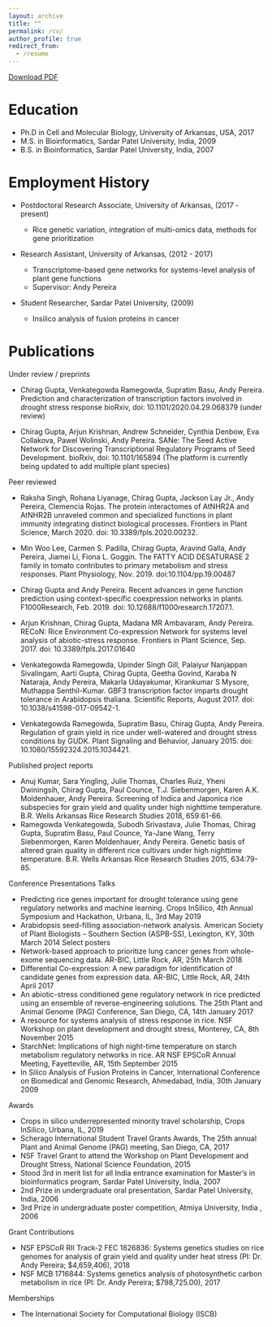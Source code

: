 ```yaml
---
layout: archive
title: ""
permalink: /cv/
author_profile: true
redirect_from:
  - /resume
---
```



[Download PDF](https://cngupta.github.io/cgupta_cv.pdf) 

Education
======
* Ph.D in Cell and Molecular Biology, University of Arkansas, USA, 2017 
* M.S. in Bioinformatics, Sardar Patel University, India, 2009
* B.S. in Bioinformatics, Sardar Patel University, India, 2007


Employment History 
======
* Postdoctoral Research Associate, University of Arkansas, (2017 - present)
  * Rice genetic variation, integration of multi-omics data, methods for gene prioritization

* Research Assistant, University of Arkansas, (2012 - 2017)
  * Transcriptome-based gene networks for systems-level analysis of plant gene functions
  * Supervisor: Andy Pereira
  
* Student Researcher, Sardar Patel University, (2009) 
  * Insilico analysis of fusion proteins in cancer


Publications
======
Under review / preprints
* Chirag Gupta, Venkategowda Ramegowda, Supratim Basu, Andy Pereira. Prediction and characterization of transcription factors involved in drought stress response bioRxiv, doi: 10.1101/2020.04.29.068379 (under review)

* Chirag Gupta, Arjun Krishnan, Andrew Schneider, Cynthia Denbow, Eva Collakova, Pawel Wolinski, Andy Pereira. SANe: The Seed Active Network for Discovering Transcriptional Regulatory Programs of Seed Development. bioRxiv, doi: 10.1101/165894 (The platform is currently being updated to add multiple plant species)

Peer reviewed
* Raksha Singh, Rohana Liyanage, Chirag Gupta, Jackson Lay Jr., Andy Pereira, Clemencia Rojas. The protein interactomes of AtNHR2A and AtNHR2B unraveled common and specialized functions in plant immunity integrating distinct biological processes. Frontiers in Plant Science, March 2020. doi: 10.3389/fpls.2020.00232.

* Min Woo Lee, Carmen S. Padilla, Chirag Gupta, Aravind Galla, Andy Pereira, Jiamei Li, Fiona L. Goggin. The FATTY ACID DESATURASE 2 family in tomato contributes to primary metabolism and stress responses. Plant Physiology, Nov. 2019. doi:10.1104/pp.19.00487

* Chirag Gupta and Andy Pereira. Recent advances in gene function prediction using context-specific coexpression networks in plants. F1000Research, Feb. 2019. doi: 10.12688/f1000research.17207.1.

* Arjun Krishnan, Chirag Gupta, Madana MR Ambavaram, Andy Pereira. RECoN: Rice Environment Co-expression Network for systems level analysis of abiotic-stress response. Frontiers in Plant Science, Sep. 2017. doi: 10.3389/fpls.2017.01640

* Venkategowda Ramegowda, Upinder Singh Gill, Palaiyur Nanjappan Sivalingam, Aarti Gupta, Chirag Gupta, Geetha Govind, Karaba N Nataraja, Andy Pereira, Makarla Udayakumar, Kirankumar S Mysore, Muthappa Senthil-Kumar. GBF3 transcription factor imparts drought tolerance in Arabidopsis thaliana. Scientific Reports, August 2017. doi: 10.1038/s41598-017-09542-1.

* Venkategowda Ramegowda, Supratim Basu, Chirag Gupta, Andy Pereira. Regulation of grain yield in rice under well-watered and drought stress conditions by GUDK. Plant Signaling and Behavior, January 2015. doi: 10.1080/15592324.2015.1034421.


Published project reports	
* Anuj Kumar, Sara Yingling, Julie Thomas, Charles Ruiz, Yheni Dwiningsih, Chirag Gupta, Paul Counce, T.J. Siebenmorgen, Karen A.K. Moldenhauer, Andy Pereira. Screening of Indica and Japonica rice subspecies for grain yield and quality under high nighttime temperature. B.R. Wells Arkansas Rice Research Studies 2018, 659:61-66.
* Ramegowda Venkategowda, Subodh Srivastava, Julie Thomas, Chirag Gupta, Supratim Basu, Paul Counce, Ya-Jane Wang, Terry Siebenmorgen, Karen Moldenhauer, Andy Pereira. Genetic basis of altered grain quality in different rice cultivars under high nighttime temperature. B.R. Wells Arkansas Rice Research Studies 2015, 634:79-85.

Conference Presentations 
Talks
*	Predicting rice genes important for drought tolerance using gene regulatory networks and machine learning. Crops InSilico, 4th Annual Symposium and Hackathon, Urbana, IL, 3rd May 2019
*	Arabidopsis seed-filling association-network analysis. American Society of Plant Biologists – Southern Section (ASPB-SS), Lexington, KY, 30th March 2014
Select posters 
*	Network-based approach to prioritize lung cancer genes from whole-exome sequencing data. AR-BIC, Little Rock, AR, 25th March 2018
*	Differential Co-expression: A new paradigm for identification of candidate genes from expression data. AR-BIC, Little Rock, AR, 24th April 2017 
*	An abiotic-stress conditioned gene regulatory network in rice predicted using an ensemble of reverse-engineering solutions. The 25th Plant and Animal Genome (PAG) Conference, San Diego, CA, 14th January 2017
*	A resource for systems analysis of stress response in rice. NSF Workshop on plant development and drought stress, Monterey, CA, 8th November 2015
*	StarchNet: Implications of high night-time temperature on starch metabolism regulatory networks in rice. AR NSF EPSCoR Annual Meeting, Fayetteville, AR, 15th September 2015
*	In Silico Analysis of Fusion Proteins in Cancer, International Conference on Biomedical and Genomic Research, Ahmedabad, India, 30th January 2009

Awards
*	Crops in silico underrepresented minority travel scholarship, Crops InSilico, Urbana, IL, 2019
*	Scherago International Student Travel Grants Awards, The 25th annual Plant and Animal Genome (PAG) meeting, San Diego, CA, 2017
*	NSF Travel Grant to attend the Workshop on Plant Development and Drought Stress, National Science Foundation, 2015
*	Stood 3rd in merit list for all India entrance examination for Master’s in bioinformatics program, Sardar Patel University, India, 2007   
*	2nd Prize in undergraduate oral presentation, Sardar Patel University, India, 2006
*	3rd Prize in undergraduate poster competition, Atmiya University, India , 2006

Grant Contributions 
*	NSF EPSCoR RII Track-2 FEC 1826836: Systems genetics studies on rice genomes for analysis of grain yield and quality under heat stress (PI: Dr. Andy Pereira; $4,659,406), 2018
*	NSF MCB 1716844: Systems genetics analysis of photosynthetic carbon metabolism in rice (PI: Dr. Andy Pereira; $798,725.00), 2017 

Memberships
* The International Society for Computational Biology (ISCB)

